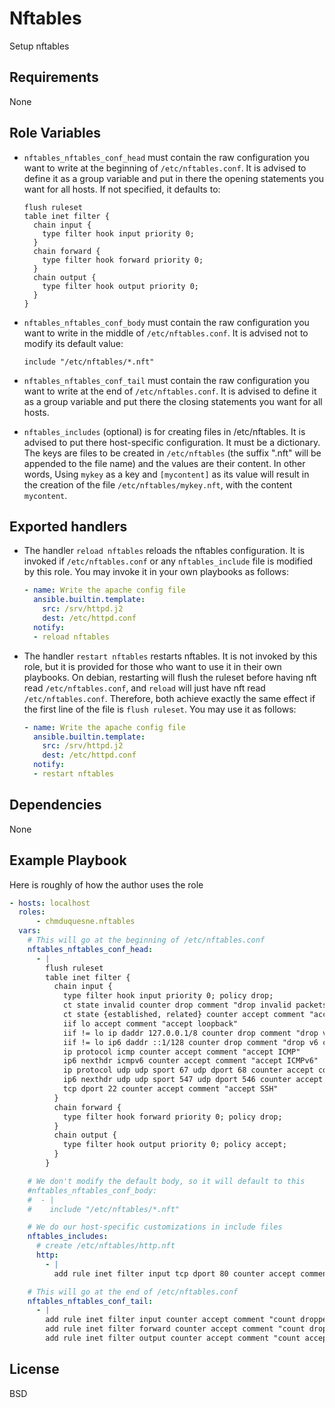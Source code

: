 Nftables
========

Setup nftables

Requirements
------------

None

Role Variables
--------------

* `nftables_nftables_conf_head` must contain the raw configuration you
  want to write at the beginning of `/etc/nftables.conf`. It is advised to
  define it as a group variable and put in there the opening statements
  you want for all hosts. If not specified, it defaults to:

  ```
  flush ruleset
  table inet filter {
    chain input {
      type filter hook input priority 0;
    }
    chain forward {
      type filter hook forward priority 0;
    }
    chain output {
      type filter hook output priority 0;
    }
  }
  ```

* `nftables_nftables_conf_body` must contain the raw configuration you
  want to write in the middle of `/etc/nftables.conf`. It is advised not
  to modify its default value:

  ```
  include "/etc/nftables/*.nft"
  ```

* `nftables_nftables_conf_tail` must contain the raw configuration you
  want to write at the end of `/etc/nftables.conf`. It is advised to
  define it as a group variable and put there the closing statements you
  want for all hosts.

* `nftables_includes` (optional) is for creating files in /etc/nftables.
  It is advised to put there host-specific configuration. It must be a
  dictionary. The keys are files to be created in `/etc/nftables` (the
  suffix ".nft" will be appended to the file name) and the values are
  their content. In other words, Using `mykey` as a key and `[mycontent]`
  as its value will result in the creation of the file
  `/etc/nftables/mykey.nft`, with the content `mycontent`.

Exported handlers
-----------------

* The handler `reload nftables` reloads the nftables configuration. It is
  invoked if `/etc/nftables.conf` or any `nftables_include` file is
  modified by this role. You may invoke it in your own playbooks as
  follows:

  ```YAML
  - name: Write the apache config file
    ansible.builtin.template:
      src: /srv/httpd.j2
      dest: /etc/httpd.conf
    notify:
    - reload nftables
  ```

* The handler `restart nftables` restarts nftables. It is not invoked by
  this role, but it is provided for those who want to use it in their own
  playbooks. On debian, restarting will flush the ruleset before having
  nft read `/etc/nftables.conf`, and `reload` will just have nft read
  `/etc/nftables.conf`. Therefore, both achieve exactly the same effect if
  the first line of the file is `flush ruleset`. You may use it as
  follows:

  ```YAML
  - name: Write the apache config file
    ansible.builtin.template:
      src: /srv/httpd.j2
      dest: /etc/httpd.conf
    notify:
    - restart nftables
  ```

Dependencies
------------

None

Example Playbook
----------------

Here is roughly of how the author uses the role

```YAML
- hosts: localhost
  roles:
      - chmduquesne.nftables
  vars:
    # This will go at the beginning of /etc/nftables.conf
    nftables_nftables_conf_head:
      - |
        flush ruleset
        table inet filter {
          chain input {
            type filter hook input priority 0; policy drop;
            ct state invalid counter drop comment "drop invalid packets"
            ct state {established, related} counter accept comment "accept all connections related to those we opened"
            iif lo accept comment "accept loopback"
            iif != lo ip daddr 127.0.0.1/8 counter drop comment "drop v4 connections to loopback not coming from loopback"
            iif != lo ip6 daddr ::1/128 counter drop comment "drop v6 connections to loopback not coming from loopback"
            ip protocol icmp counter accept comment "accept ICMP"
            ip6 nexthdr icmpv6 counter accept comment "accept ICMPv6"
            ip protocol udp udp sport 67 udp dport 68 counter accept comment "accept DHCP"
            ip6 nexthdr udp udp sport 547 udp dport 546 counter accept comment "accept DHCPv6"
            tcp dport 22 counter accept comment "accept SSH"
          }
          chain forward {
            type filter hook forward priority 0; policy drop;
          }
          chain output {
            type filter hook output priority 0; policy accept;
          }
        }

    # We don't modify the default body, so it will default to this
    #nftables_nftables_conf_body:
    #  - |
    #    include "/etc/nftables/*.nft"

    # We do our host-specific customizations in include files
    nftables_includes:
      # create /etc/nftables/http.nft
      http:
        - |
          add rule inet filter input tcp dport 80 counter accept comment "accept HTTP"

    # This will go at the end of /etc/nftables.conf
    nftables_nftables_conf_tail:
      - |
        add rule inet filter input counter accept comment "count dropped packets"
        add rule inet filter forward counter accept comment "count dropped packets"
        add rule inet filter output counter accept comment "count accepted packets"
```

License
-------

BSD
